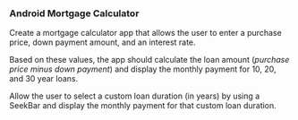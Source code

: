 
### Android Mortgage Calculator 

Create a mortgage calculator app that allows the user to enter a purchase price, down payment amount, and an interest rate.

Based on these values, the app should calculate the loan amount (*purchase price minus down payment*) and display the monthly payment for 10, 20, and 30 year loans.

Allow the user to select a custom loan duration (in years) by using a SeekBar and display the monthly payment for that custom loan duration.
